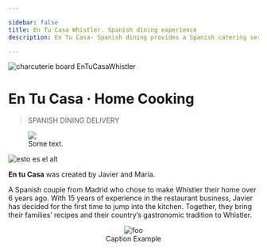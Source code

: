 ```yaml
---

sidebar: false
title: En Tu Casa Whistler. Spanish dining experience
description: En Tu Casa- Spanish dining provides a Spanish catering service along the Sea to Sky corridor and a daily delivery services within Whistler.

---
```

![charcuterie board EnTuCasaWhistler](/img/EnTuCasa-Charcuterie-3.jpg)


# En Tu Casa · Home Cooking

> SPANISH DINING DELIVERY

<figure class="full-width-img">
  <img src="/img/EnTuCasa-Charcuterie-1.jpg">
  <figcaption>Some text.</figcaption>
</figure>

![esto es el alt](/img/home/map.png)

**En tu Casa** was created by Javier and Maria.

A Spanish couple from Madrid who chose to make Whistler their home over 6 years ago.  With 15 years of experience in the restaurant business, Javier has decided for the first time to jump into the kitchen. Together, they bring their families’ recipes and their country’s gastronomic tradition to Whistler.

<!--<img :src="$withBase('/img/home/map.png')" alt="foo" >-->

<figure style="text-align: center">
  <img :src="$withBase('/img/home/map.png')" alt="foo" >
  <figcaption>Caption Example</figcaption>
</figure>

